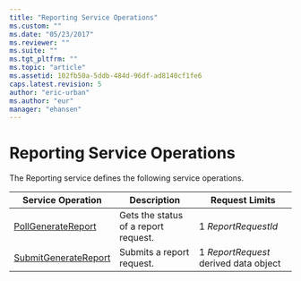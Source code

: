```yaml
---
title: "Reporting Service Operations"
ms.custom: ""
ms.date: "05/23/2017"
ms.reviewer: ""
ms.suite: ""
ms.tgt_pltfrm: ""
ms.topic: "article"
ms.assetid: 102fb50a-5ddb-484d-96df-ad8140cf1fe6
caps.latest.revision: 5
author: "eric-urban"
ms.author: "eur"
manager: "ehansen"
---
```

# Reporting Service Operations
The Reporting service defines the following service operations.

|Service Operation|Description|Request Limits|
|---------------------|---------------|------------------|
|[PollGenerateReport](../reporting-api/pollgeneratereport-service-operation.md)|Gets the status of a report request.|1 *ReportRequestId*|
|[SubmitGenerateReport](../reporting-api/submitgeneratereport-service-operation.md)|Submits a report request.|1 *ReportRequest* derived data object|
